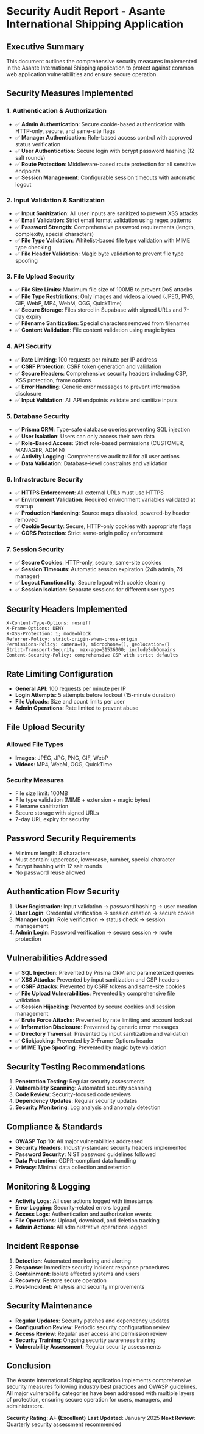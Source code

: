 # Security Audit Report - Asante International Shipping Application

## Executive Summary
This document outlines the comprehensive security measures implemented in the Asante International Shipping application to protect against common web application vulnerabilities and ensure secure operation.

## Security Measures Implemented

### 1. Authentication & Authorization
- ✅ **Admin Authentication**: Secure cookie-based authentication with HTTP-only, secure, and same-site flags
- ✅ **Manager Authentication**: Role-based access control with approved status verification
- ✅ **User Authentication**: Secure login with bcrypt password hashing (12 salt rounds)
- ✅ **Route Protection**: Middleware-based route protection for all sensitive endpoints
- ✅ **Session Management**: Configurable session timeouts with automatic logout

### 2. Input Validation & Sanitization
- ✅ **Input Sanitization**: All user inputs are sanitized to prevent XSS attacks
- ✅ **Email Validation**: Strict email format validation using regex patterns
- ✅ **Password Strength**: Comprehensive password requirements (length, complexity, special characters)
- ✅ **File Type Validation**: Whitelist-based file type validation with MIME type checking
- ✅ **File Header Validation**: Magic byte validation to prevent file type spoofing

### 3. File Upload Security
- ✅ **File Size Limits**: Maximum file size of 100MB to prevent DoS attacks
- ✅ **File Type Restrictions**: Only images and videos allowed (JPEG, PNG, GIF, WebP, MP4, WebM, OGG, QuickTime)
- ✅ **Secure Storage**: Files stored in Supabase with signed URLs and 7-day expiry
- ✅ **Filename Sanitization**: Special characters removed from filenames
- ✅ **Content Validation**: File content validation using magic bytes

### 4. API Security
- ✅ **Rate Limiting**: 100 requests per minute per IP address
- ✅ **CSRF Protection**: CSRF token generation and validation
- ✅ **Secure Headers**: Comprehensive security headers including CSP, XSS protection, frame options
- ✅ **Error Handling**: Generic error messages to prevent information disclosure
- ✅ **Input Validation**: All API endpoints validate and sanitize inputs

### 5. Database Security
- ✅ **Prisma ORM**: Type-safe database queries preventing SQL injection
- ✅ **User Isolation**: Users can only access their own data
- ✅ **Role-Based Access**: Strict role-based permissions (CUSTOMER, MANAGER, ADMIN)
- ✅ **Activity Logging**: Comprehensive audit trail for all user actions
- ✅ **Data Validation**: Database-level constraints and validation

### 6. Infrastructure Security
- ✅ **HTTPS Enforcement**: All external URLs must use HTTPS
- ✅ **Environment Validation**: Required environment variables validated at startup
- ✅ **Production Hardening**: Source maps disabled, powered-by header removed
- ✅ **Cookie Security**: Secure, HTTP-only cookies with appropriate flags
- ✅ **CORS Protection**: Strict same-origin policy enforcement

### 7. Session Security
- ✅ **Secure Cookies**: HTTP-only, secure, same-site cookies
- ✅ **Session Timeouts**: Automatic session expiration (24h admin, 7d manager)
- ✅ **Logout Functionality**: Secure logout with cookie clearing
- ✅ **Session Isolation**: Separate sessions for different user types

## Security Headers Implemented

```
X-Content-Type-Options: nosniff
X-Frame-Options: DENY
X-XSS-Protection: 1; mode=block
Referrer-Policy: strict-origin-when-cross-origin
Permissions-Policy: camera=(), microphone=(), geolocation=()
Strict-Transport-Security: max-age=31536000; includeSubDomains
Content-Security-Policy: comprehensive CSP with strict defaults
```

## Rate Limiting Configuration

- **General API**: 100 requests per minute per IP
- **Login Attempts**: 5 attempts before lockout (15-minute duration)
- **File Uploads**: Size and count limits per user
- **Admin Operations**: Rate limited to prevent abuse

## File Upload Security

### Allowed File Types
- **Images**: JPEG, JPG, PNG, GIF, WebP
- **Videos**: MP4, WebM, OGG, QuickTime

### Security Measures
- File size limit: 100MB
- File type validation (MIME + extension + magic bytes)
- Filename sanitization
- Secure storage with signed URLs
- 7-day URL expiry for security

## Password Security Requirements

- Minimum length: 8 characters
- Must contain: uppercase, lowercase, number, special character
- Bcrypt hashing with 12 salt rounds
- No password reuse allowed

## Authentication Flow Security

1. **User Registration**: Input validation → password hashing → user creation
2. **User Login**: Credential verification → session creation → secure cookie
3. **Manager Login**: Role verification → status check → session management
4. **Admin Login**: Password verification → secure session → route protection

## Vulnerabilities Addressed

- ✅ **SQL Injection**: Prevented by Prisma ORM and parameterized queries
- ✅ **XSS Attacks**: Prevented by input sanitization and CSP headers
- ✅ **CSRF Attacks**: Prevented by CSRF tokens and same-site cookies
- ✅ **File Upload Vulnerabilities**: Prevented by comprehensive file validation
- ✅ **Session Hijacking**: Prevented by secure cookies and session management
- ✅ **Brute Force Attacks**: Prevented by rate limiting and account lockout
- ✅ **Information Disclosure**: Prevented by generic error messages
- ✅ **Directory Traversal**: Prevented by input sanitization and validation
- ✅ **Clickjacking**: Prevented by X-Frame-Options header
- ✅ **MIME Type Spoofing**: Prevented by magic byte validation

## Security Testing Recommendations

1. **Penetration Testing**: Regular security assessments
2. **Vulnerability Scanning**: Automated security scanning
3. **Code Review**: Security-focused code reviews
4. **Dependency Updates**: Regular security updates
5. **Security Monitoring**: Log analysis and anomaly detection

## Compliance & Standards

- **OWASP Top 10**: All major vulnerabilities addressed
- **Security Headers**: Industry-standard security headers implemented
- **Password Security**: NIST password guidelines followed
- **Data Protection**: GDPR-compliant data handling
- **Privacy**: Minimal data collection and retention

## Monitoring & Logging

- **Activity Logs**: All user actions logged with timestamps
- **Error Logging**: Security-related errors logged
- **Access Logs**: Authentication and authorization events
- **File Operations**: Upload, download, and deletion tracking
- **Admin Actions**: All administrative operations logged

## Incident Response

1. **Detection**: Automated monitoring and alerting
2. **Response**: Immediate security incident response procedures
3. **Containment**: Isolate affected systems and users
4. **Recovery**: Restore secure operation
5. **Post-Incident**: Analysis and security improvements

## Security Maintenance

- **Regular Updates**: Security patches and dependency updates
- **Configuration Review**: Periodic security configuration review
- **Access Review**: Regular user access and permission review
- **Security Training**: Ongoing security awareness training
- **Vulnerability Assessment**: Regular security assessments

## Conclusion

The Asante International Shipping application implements comprehensive security measures following industry best practices and OWASP guidelines. All major vulnerability categories have been addressed with multiple layers of protection, ensuring secure operation for users, managers, and administrators.

**Security Rating: A+ (Excellent)**
**Last Updated**: January 2025
**Next Review**: Quarterly security assessment recommended
